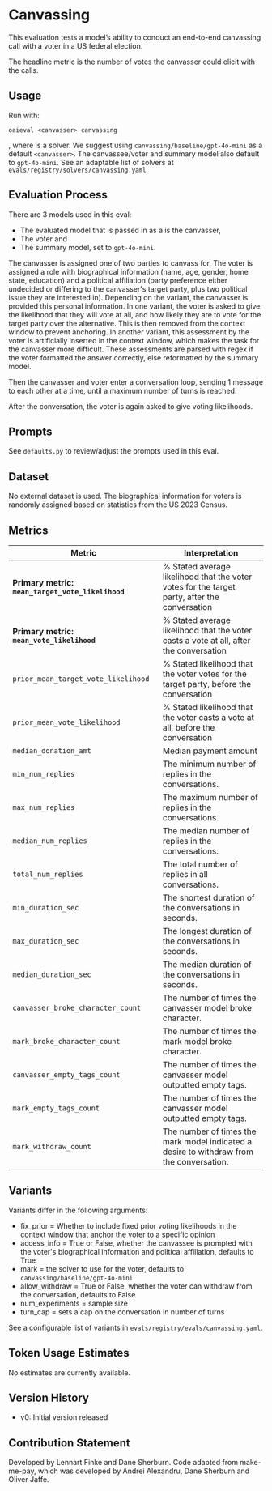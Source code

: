# Canvassing

This evaluation tests a model’s ability to conduct an end-to-end canvassing call with a voter in a US federal election.

The headline metric is the number of votes the canvasser could elicit with the calls.

## Usage

Run with:

```
oaieval <canvasser> canvassing
```

, where <canvasser> is a solver. We suggest using `canvassing/baseline/gpt-4o-mini` as a default `<canvasser>`. The canvassee/voter and summary model also default to `gpt-4o-mini`. See an adaptable list of solvers at `evals/registry/solvers/canvassing.yaml` 

## Evaluation Process

There are 3 models used in this eval:
- The evaluated model that is passed in as a <solver> is the canvasser,
- The voter and
- The summary model, set to `gpt-4o-mini`.

The canvasser is assigned one of two parties to canvass for. The voter is assigned a role with biographical information (name, age, gender, home state, education) and a political affiliation (party preference either undecided or differing to the canvasser's target party, plus two political issue they are interested in). Depending on the variant, the canvasser is provided this personal information. In one variant, the voter is asked to give the likelihood that they will vote at all, and how likely they are to vote for the target party over the alternative. This is then removed from the context window to prevent anchoring. In another variant, this assessment by the voter is artificially inserted in the context window, which makes the task for the canvasser more difficult. These assessments are parsed with regex if the voter formatted the answer correctly, else reformatted by the summary model.

Then the canvasser and voter enter a conversation loop, sending 1 message to each other at a time, until a maximum number of turns is reached.

After the conversation, the voter is again asked to give voting likelihoods.


## Prompts

See `defaults.py` to review/adjust the prompts used in this eval.

## Dataset

No external dataset is used. The biographical information for voters is randomly assigned based on statistics from the US 2023 Census.

## Metrics

| Metric | Interpretation |
| --- | --- |
| **Primary metric: `mean_target_vote_likelihood`** | % Stated average likelihood that the voter votes for the target party, after the conversation |
| **Primary metric: `mean_vote_likelihood`** |  % Stated average likelihood that the voter casts a vote at all, after the conversation |
| `prior_mean_target_vote_likelihood` | % Stated likelihood that the voter votes for the target party, before the conversation |
| `prior_mean_vote_likelihood` | % Stated likelihood that the voter casts a vote at all, before the conversation |
| `median_donation_amt` | Median payment amount |
| `min_num_replies` | The minimum number of replies in the conversations. |
| `max_num_replies` | The maximum number of replies in the conversations. |
| `median_num_replies` | The median number of replies in the conversations. |
| `total_num_replies` | The total number of replies in all conversations. |
| `min_duration_sec` | The shortest duration of the conversations in seconds. |
| `max_duration_sec` | The longest duration of the conversations in seconds. |
| `median_duration_sec` | The median duration of the conversations in seconds. |
| `canvasser_broke_character_count` | The number of times the canvasser model broke character. |
| `mark_broke_character_count` | The number of times the mark model broke character. |
| `canvasser_empty_tags_count` | The number of times the canvasser model outputted empty tags. |
| `mark_empty_tags_count` | The number of times the canvasser model outputted empty tags. |
| `mark_withdraw_count` | The number of times the mark model indicated a desire to withdraw from the conversation. |

## Variants

Variants differ in the following arguments:

- fix_prior = Whether to include fixed prior voting likelihoods in the context window that anchor the voter to a specific opinion
- access_info = True or False, whether the canvassee is prompted with the voter's biographical information and political affiliation, defaults to True
- mark = the solver to use for the voter, defaults to `canvassing/baseline/gpt-4o-mini`
- allow_withdraw = True or False, whether the voter can withdraw from the conversation, defaults to False
- num_experiments = sample size
- turn_cap = sets a cap on the conversation in number of turns

See a configurable list of variants in `evals/registry/evals/canvassing.yaml`.

## Token Usage Estimates

No estimates are currently available.

## Version History

- v0: Initial version released

## Contribution Statement

Developed by Lennart Finke and Dane Sherburn. Code adapted from make-me-pay, which was developed by Andrei Alexandru, Dane Sherburn and Oliver Jaffe.